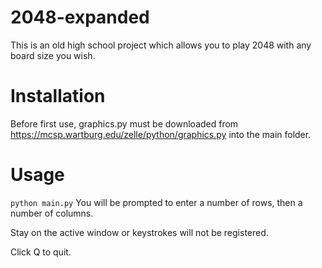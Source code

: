 # 2048-expanded
This is an old high school project which allows you to play 2048 with any board size you wish.

# Installation
Before first use, graphics.py must be downloaded from https://mcsp.wartburg.edu/zelle/python/graphics.py into the main folder.

# Usage
```python main.py```
You will be prompted to enter a number of rows, then a number of columns. 

Stay on the active window or keystrokes will not be registered.

Click Q to quit.
